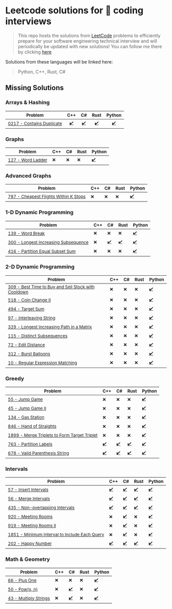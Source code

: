 # Leetcode solutions for 🚀 coding interviews

> This repo hosts the solutions from [LeetCode](https://leetcode.com/problemset/all/) problems to efficiently prepare for your software engineering technical interview and will periodically be updated with new solutions! You can follow me there by clicking [here](https://leetcode.com/rodolfostark/)

Solutions from these languages will be linked here:

> Python, C++, Rust, C#

## Missing Solutions

### Arrays & Hashing

| <sub>Problem</sub>                                                                        | <sub>C++</sub>                                                             | <sub>C#</sub>                                                                | <sub>Rust</sub>                                                            | <sub>Python</sub>                                                            |
| ----------------------------------------------------------------------------------------- | -------------------------------------------------------------------------- | ---------------------------------------------------------------------------- | -------------------------------------------------------------------------- | ---------------------------------------------------------------------------- |
| <sub>[0217 - Contains Duplicate](https://leetcode.com/problems/contains-duplicate/)</sub> | <sub><div align='center'>[✔️](cpp/0217-contains-duplicate.cpp)</div></sub> | <sub><div align='center'>[✔️](csharp/0217-contains-duplicate.cs)</div></sub> | <sub><div align='center'>[✔️](rust/0217-contains-duplicate.rs)</div></sub> | <sub><div align='center'>[✔️](python/0217-contains-duplicate.py)</div></sub> |

### Graphs

| <sub>Problem</sub>                                                         | <sub>C++</sub> | <sub>C#</sub> | <sub>Rust</sub> | <sub>Python</sub>                          |
| -------------------------------------------------------------------------- | -------------- | ------------- | --------------- | ------------------------------------------ |
| <sub>[127 - Word Ladder](https://leetcode.com/problems/word-ladder/)</sub> | <sub>❌</sub>  | <sub>❌</sub> | <sub>❌</sub>   | <sub>[✔️](python/127-word-ladder.py)</sub> |

### Advanced Graphs

| <sub>Problem</sub>                                                                                                 | <sub>C++</sub> | <sub>C#</sub> | <sub>Rust</sub> | <sub>Python</sub>                                              |
| ------------------------------------------------------------------------------------------------------------------ | -------------- | ------------- | --------------- | -------------------------------------------------------------- |
| <sub>[787 - Cheapest Flights Within K Stops](https://leetcode.com/problems/cheapest-flights-within-k-stops/)</sub> | <sub>❌</sub>  | <sub>❌</sub> | <sub>❌</sub>   | <sub>[✔️](python/787-cheapest-flights-within-k-stops.py)</sub> |

### 1-D Dynamic Programming

| <sub>Problem</sub>                                                                                               | <sub>C++</sub> | <sub>C#</sub>                                                 | <sub>Rust</sub>                                             | <sub>Python</sub>                                             |
| ---------------------------------------------------------------------------------------------------------------- | -------------- | ------------------------------------------------------------- | ----------------------------------------------------------- | ------------------------------------------------------------- |
| <sub>[139 - Word Break](https://leetcode.com/problems/word-break/)</sub>                                         | <sub>❌</sub>  | <sub>❌</sub>                                                 | <sub>❌</sub>                                               | <sub>[✔️](python/139-word-break.py)</sub>                     |
| <sub>[300 - Longest Increasing Subsequence](https://leetcode.com/problems/longest-increasing-subsequence/)</sub> | <sub>❌</sub>  | <sub>[✔️](csharp/300-longest-increasing-subsequence.cs)</sub> | <sub>[✔️](rust/300-longest-increasing-subsequence.rs)</sub> | <sub>[✔️](python/300-longest-increasing-subsequence.py)</sub> |
| <sub>[416 - Partition Equal Subset Sum](https://leetcode.com/problems/partition-equal-subset-sum/)</sub>         | <sub>❌</sub>  | <sub>❌</sub>                                                 | <sub>❌</sub>                                               | <sub>[✔️](python/416-partition-equal-subset-sum.py)</sub>     |

### 2-D Dynamic Programming

| <sub>Problem</sub>                                                                                                                             | <sub>C++</sub> | <sub>C#</sub> | <sub>Rust</sub> | <sub>Python</sub>                                                            |
| ---------------------------------------------------------------------------------------------------------------------------------------------- | -------------- | ------------- | --------------- | ---------------------------------------------------------------------------- |
| <sub>[309 - Best Time to Buy and Sell Stock with Cooldown](https://leetcode.com/problems/best-time-to-buy-and-sell-stock-with-cooldown/)</sub> | <sub>❌</sub>  | <sub>❌</sub> | <sub>❌</sub>   | <sub>[✔️](python/309-best-time-to-buy-and-sell-stock-with-cooldown.py)</sub> |
| <sub>[518 - Coin Change II](https://leetcode.com/problems/coin-change-ii/)</sub>                                                               | <sub>❌</sub>  | <sub>❌</sub> | <sub>❌</sub>   | <sub>[✔️](python/518-coin-change-ii.py)</sub>                                |
| <sub>[494 - Target Sum](https://leetcode.com/problems/target-sum/)</sub>                                                                       | <sub>❌</sub>  | <sub>❌</sub> | <sub>❌</sub>   | <sub>[✔️](python/494-target-sum.py)</sub>                                    |
| <sub>[97 - Interleaving String](https://leetcode.com/problems/interleaving-string/)</sub>                                                      | <sub>❌</sub>  | <sub>❌</sub> | <sub>❌</sub>   | <sub>[✔️](python/97-interleaving-string.py)</sub>                            |
| <sub>[329 - Longest Increasing Path in a Matrix](https://leetcode.com/problems/longest-increasing-path-in-a-matrix/)</sub>                     | <sub>❌</sub>  | <sub>❌</sub> | <sub>❌</sub>   | <sub>[✔️](python/329-longest-increasing-path-in-a-matrix.py)</sub>           |
| <sub>[115 - Distinct Subsequences](https://leetcode.com/problems/distinct-subsequences/)</sub>                                                 | <sub>❌</sub>  | <sub>❌</sub> | <sub>❌</sub>   | <sub>[✔️](python/115-distinct-subsequences.py)</sub>                         |
| <sub>[72 - Edit Distance](https://leetcode.com/problems/edit-distance/)</sub>                                                                  | <sub>❌</sub>  | <sub>❌</sub> | <sub>❌</sub>   | <sub>[✔️](python/115-distinct-subsequences.py)</sub>                         |
| <sub>[312 - Burst Balloons](https://leetcode.com/problems/burst-balloons/)</sub>                                                               | <sub>❌</sub>  | <sub>❌</sub> | <sub>❌</sub>   | <sub>[✔️](python/115-distinct-subsequences.py)</sub>                         |
| <sub>[10 - Regular Expression Matching](https://leetcode.com/problems/regular-expression-matching/)</sub>                                      | <sub>❌</sub>  | <sub>❌</sub> | <sub>❌</sub>   | <sub>[✔️](python/10-regular-expression-matching.py)</sub>                    |

### Greedy

| <sub>Problem</sub>                                                                                                              | <sub>C++</sub>                                        | <sub>C#</sub>                                           | <sub>Rust</sub>                                       | <sub>Python</sub>                                                     |
| ------------------------------------------------------------------------------------------------------------------------------- | ----------------------------------------------------- | ------------------------------------------------------- | ----------------------------------------------------- | --------------------------------------------------------------------- |
| <sub>[55 - Jump Game](https://leetcode.com/problems/jump-game/)</sub>                                                           | <sub>❌</sub>                                         | <sub>❌</sub>                                           | <sub>❌</sub>                                         | <sub>[✔️](python/55-jump-game.py)</sub>                               |
| <sub>[45 - Jump Game II](https://leetcode.com/problems/jump-game-ii/)</sub>                                                     | <sub>❌</sub>                                         | <sub>❌</sub>                                           | <sub>❌</sub>                                         | <sub>[✔️](python/45-jump-game-ii.py)</sub>                            |
| <sub>[134 - Gas Station](https://leetcode.com/problems/gas-station/)</sub>                                                      | <sub>❌</sub>                                         | <sub>❌</sub>                                           | <sub>❌</sub>                                         | <sub>[✔️](python/134-gas-station.py)</sub>                            |
| <sub>[846 - Hand of Straights](https://leetcode.com/problems/hand-of-straights/)</sub>                                          | <sub>❌</sub>                                         | <sub>❌</sub>                                           | <sub>❌</sub>                                         | <sub>[✔️](python/846-hand-of_straights.py)</sub>                      |
| <sub>[1899 - Merge Triplets to Form Target Triplet](https://leetcode.com/problems/merge-triplets-to-form-target-triplet/)</sub> | <sub>❌</sub>                                         | <sub>❌</sub>                                           | <sub>❌</sub>                                         | <sub>[✔️](python/1899-merge-triplets-to-form-target-triplet.py)</sub> |
| <sub>[763 - Partition Labels](https://leetcode.com/problems/partition-labels/)</sub>                                            | <sub>[✔️](cpp/763-partition-labels.cpp)</sub>         | <sub>[✔️](csharp/763-partition-labels.cs)</sub>         | <sub>[✔️](rust/763-partition-labels.rs)</sub>         | <sub>[✔️](python/763-partition-labels.py)</sub>                       |
| <sub>[678 - Valid Parenthesis String](https://leetcode.com/problems/valid-parenthesis-string/)</sub>                            | <sub>[✔️](cpp/678-valid-parenthesis-string.cpp)</sub> | <sub>[✔️](csharp/678-valid-parenthesis-string.cs)</sub> | <sub>[✔️](rust/678-valid-parenthesis-string.rs)</sub> | <sub>[✔️](python/678-valid-parenthesis-string.py)</sub>               |

### Intervals

| <sub>Problem</sub>                                                                                                                | <sub>C++</sub>                                         | <sub>C#</sub>                                                          | <sub>Rust</sub>                                        | <sub>Python</sub>                                                      |
| --------------------------------------------------------------------------------------------------------------------------------- | ------------------------------------------------------ | ---------------------------------------------------------------------- | ------------------------------------------------------ | ---------------------------------------------------------------------- |
| <sub>[57 - Insert Intervals](https://leetcode.com/problems/valid-parenthesis-string/)</sub>                                       | <sub>[✔️](cpp/57-insert-intervals.cpp)</sub>           | <sub>[✔️](csharp/57-insert-intervals.cs)</sub>                         | <sub>[✔️](rust/57-insert-intervals.rs)</sub>           | <sub>[✔️](python/57-insert-interval.py)</sub>                          |
| <sub>[56 - Merge Intervals](https://leetcode.com/problems/merge-intervals/)</sub>                                                 | <sub>[✔️](cpp/56-merge-intervals.cpp)</sub>            | <sub>[✔️](csharp/56-merge-intervals.cs)</sub>                          | <sub>[✔️](rust/56-merge-intervals.rs)</sub>            | <sub>[✔️](python/56-merge-intervals.py)</sub>                          |
| <sub>[435 - Non-overlapping Intervals](https://leetcode.com/problems/non-overlapping-intervals/)</sub>                            | <sub>[✔️](cpp/435-non-overlapping-intervals.cpp)</sub> | <sub>[✔️](csharp/435-non-overlapping-intervals.cs)</sub>               | <sub>[✔️](rust/435-non-overlapping-intervals.rs)</sub> | <sub>[✔️](python/435-non-overlapping-intervals.py)</sub>               |
| <sub>[920 - Meeting Rooms](https://leetcode.com/problems/meeting-rooms/)</sub>                                                    | <sub>❌</sub>                                          | <sub>[✔️](csharp/920-meeting-room.cs)</sub>                            | <sub>❌</sub>                                          | <sub>[✔️](python/920-meeting-room.py)</sub>                            |
| <sub>[919 - Meeting Rooms II](https://leetcode.com/problems/meeting-rooms-ii/)</sub>                                              | <sub>❌</sub>                                          | <sub>[✔️](csharp/920-meeting-room.cs)</sub>                            | <sub>❌</sub>                                          | <sub>[✔️](python/919-meeting-room-ii.py)</sub>                         |
| <sub>[1851 - Minimum Interval to Include Each Query](https://leetcode.com/problems/minimum-interval-to-include-each-query/)</sub> | <sub>❌</sub>                                          | <sub>[✔️](csharp/1851-minimum-interval-to-include-each-query.cs)</sub> | <sub>❌</sub>                                          | <sub>[✔️](python/1851-minimum-interval-to-include-each-query.py)</sub> |
| <sub>[202 - Happy Number](https://leetcode.com/problems/happy-number/)</sub>                                                      | <sub>[✔️](cpp/202-happy-number.cpp)</sub>              | <sub>[✔️](csharp/202-happy-number.cs)</sub>                            | <sub>[✔️](rust/202-happy-number.rs)</sub>              | <sub>[✔️](python/202-happy-number.py)</sub>                            |

### Math & Geometry

| <sub>Problem</sub>                                                  | <sub>C++</sub> | <sub>C#</sub>                      | <sub>Rust</sub> | <sub>Python</sub>                      |
| ------------------------------------------------------------------- | -------------- | ---------------------------------- | --------------- | -------------------------------------- |
| <sub>[66 - Plus One](https://leetcode.com/problems/plus-one/)</sub> | <sub>❌</sub>  | <sub>❌</sub>                      | <sub>❌</sub>   | <sub>[✔️](python/66-plus-one.py)</sub> |
| <sub>[50 - Pow(x, n)](https://leetcode.com/problems/powx-n/)</sub>  | <sub>❌</sub>  | <sub>[✔️](/csharp/50-pow.cs)</sub> | <sub>❌</sub>   | <sub>[✔️](python/50-pow.py)</sub>      |
| <sub>[43 - Multiply Strings](leetcode.com/problems/multiply-strings/)</sub>  | <sub>❌</sub>  | <sub>[✔️](/csharp/43-multiply-strings.cs)</sub> | <sub>❌</sub>   | <sub>[✔️](python/43-multiply-strings.py)</sub>      |
